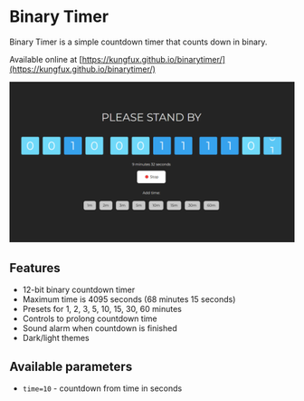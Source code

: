 # Binary Timer

Binary Timer is a simple countdown timer that counts down in binary.

Available online at [https://kungfux.github.io/binarytimer/](https://kungfux.github.io/binarytimer/)

![screenshot](public/screenshot-wide.png)

## Features

- 12-bit binary countdown timer
- Maximum time is 4095 seconds (68 minutes 15 seconds)
- Presets for 1, 2, 3, 5, 10, 15, 30, 60 minutes
- Controls to prolong countdown time
- Sound alarm when countdown is finished
- Dark/light themes

## Available parameters

- `time=10` - countdown from time in seconds
